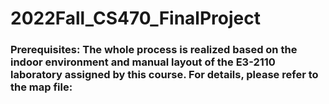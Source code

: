 # 2022Fall_CS470_FinalProject

### Prerequisites: The whole process is realized based on the indoor environment and manual layout of the E3-2110 laboratory assigned by this course. For details, please refer to the map file: 
